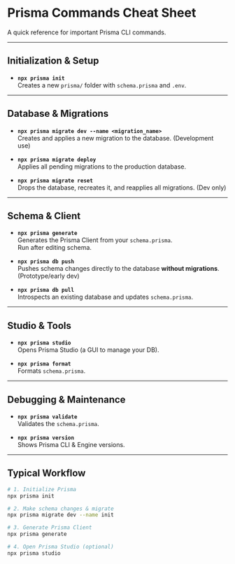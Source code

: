 # Prisma Commands Cheat Sheet

A quick reference for important Prisma CLI commands.

---

## Initialization & Setup
- **`npx prisma init`**  
  Creates a new `prisma/` folder with `schema.prisma` and `.env`.

---

## Database & Migrations
- **`npx prisma migrate dev --name <migration_name>`**  
  Creates and applies a new migration to the database. (Development use)

- **`npx prisma migrate deploy`**  
  Applies all pending migrations to the production database.

- **`npx prisma migrate reset`**  
  Drops the database, recreates it, and reapplies all migrations. (Dev only)

---

## Schema & Client
- **`npx prisma generate`**  
  Generates the Prisma Client from your `schema.prisma`.  
  Run after editing schema.

- **`npx prisma db push`**  
  Pushes schema changes directly to the database **without migrations**. (Prototype/early dev)

- **`npx prisma db pull`**  
  Introspects an existing database and updates `schema.prisma`.

---

## Studio & Tools
- **`npx prisma studio`**  
  Opens Prisma Studio (a GUI to manage your DB).

- **`npx prisma format`**  
  Formats `schema.prisma`.

---

## Debugging & Maintenance
- **`npx prisma validate`**  
  Validates the `schema.prisma`.

- **`npx prisma version`**  
  Shows Prisma CLI & Engine versions.

---

## Typical Workflow
```bash
# 1. Initialize Prisma
npx prisma init

# 2. Make schema changes & migrate
npx prisma migrate dev --name init

# 3. Generate Prisma Client
npx prisma generate

# 4. Open Prisma Studio (optional)
npx prisma studio
